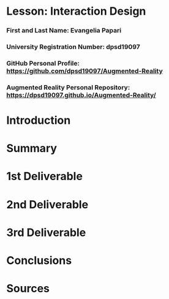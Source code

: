 # Lesson: Interaction Design

### First and Last Name: Evangelia Papari
### University Registration Number: dpsd19097
### GitHub Personal Profile: https://github.com/dpsd19097/Augmented-Reality
### Augmented Reality Personal Repository: https://dpsd19097.github.io/Augmented-Reality/

# Introduction

# Summary


# 1st Deliverable


# 2nd Deliverable


# 3rd Deliverable 


# Conclusions


# Sources
